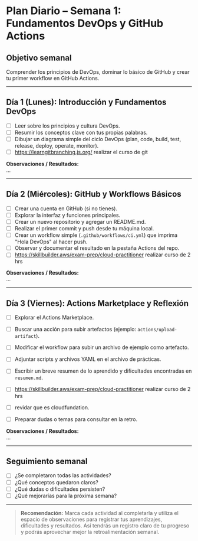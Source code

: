 # Plan Diario – Semana 1: Fundamentos DevOps y GitHub Actions

## Objetivo semanal
Comprender los principios de DevOps, dominar lo básico de GitHub y crear tu primer workflow en GitHub Actions.

---

## Día 1 (Lunes): Introducción y Fundamentos DevOps
- [ ] Leer sobre los principios y cultura DevOps.
- [ ] Resumir los conceptos clave con tus propias palabras.
- [ ] Dibujar un diagrama simple del ciclo DevOps (plan, code, build, test, release, deploy, operate, monitor).
- [ ] https://learngitbranching.js.org/ realizar el curso de git

**Observaciones / Resultados:**  
...

---

## Día 2 (Miércoles): GitHub y Workflows Básicos
- [ ] Crear una cuenta en GitHub (si no tienes).
- [ ] Explorar la interfaz y funciones principales.
- [ ] Crear un nuevo repositorio y agregar un README.md.
- [ ] Realizar el primer commit y push desde tu máquina local.
- [ ] Crear un workflow simple (`.github/workflows/ci.yml`) que imprima "Hola DevOps" al hacer push.
- [ ] Observar y documentar el resultado en la pestaña Actions del repo.
- [ ] https://skillbuilder.aws/exam-prep/cloud-practitioner realizar curso de 2 hrs

**Observaciones / Resultados:**  
...

---

## Día 3 (Viernes): Actions Marketplace y Reflexión
- [ ] Explorar el Actions Marketplace.
- [ ] Buscar una acción para subir artefactos (ejemplo: `actions/upload-artifact`).
- [ ] Modificar el workflow para subir un archivo de ejemplo como artefacto.
- [ ] Adjuntar scripts y archivos YAML en el archivo de prácticas.
- [ ] Escribir un breve resumen de lo aprendido y dificultades encontradas en `resumen.md`.
- [ ] https://skillbuilder.aws/exam-prep/cloud-practitioner realizar curso de 2 hrs
- [ ] revidar que es cloudfundation.
- [ ] Preparar dudas o temas para consultar en la retro.


**Observaciones / Resultados:**  
...

---

## Seguimiento semanal
- [ ] ¿Se completaron todas las actividades?
- [ ] ¿Qué conceptos quedaron claros?
- [ ] ¿Qué dudas o dificultades persisten?
- [ ] ¿Qué mejorarías para la próxima semana?

---

> **Recomendación:** Marca cada actividad al completarla y utiliza el espacio de observaciones para registrar tus aprendizajes, dificultades y resultados. Así tendrás un registro claro de tu progreso y podrás aprovechar mejor la retroalimentación semanal.
